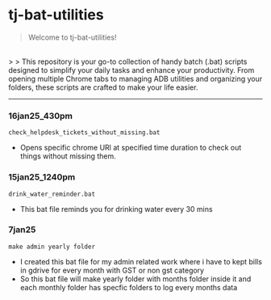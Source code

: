 # tj-bat-utilities

> Welcome to tj-bat-utilities!
<br>
> 
> This repository is your go-to collection of handy batch (.bat) scripts designed to simplify your daily tasks and enhance your productivity. From opening multiple Chrome tabs to managing ADB utilities and organizing your folders, these scripts are crafted to make your life easier.

---

### 16jan25_430pm
`check_helpdesk_tickets_without_missing.bat`
- Opens specific chrome URl at specified time duration to check out things without missing them.

### 15jan25_1240pm
`drink_water_reminder.bat`
- This bat file reminds you for drinking water every 30 mins

### 7jan25
`make admin yearly folder`
- I created this bat file for my admin related work where i have to kept bills in gdrive for every month with GST or non gst category 
- So this bat file will make yearly folder with months folder inside it and each monthly folder has specfic folders to log every months data

